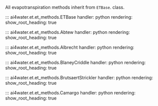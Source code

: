 All evapotranspiration methods inherit from `ETBase`. class.

::: ai4water.et.et_methods.ETBase
    handler: python
    rendering:
        show_root_heading: true
        
::: ai4water.et.et_methods.Abtew
    handler: python
    rendering:
        show_root_heading: true
        
::: ai4water.et.et_methods.Albrecht
    handler: python
    rendering:
        show_root_heading: true

::: ai4water.et.et_methods.BlaneyCriddle
    handler: python
    rendering:
        show_root_heading: true

::: ai4water.et.et_methods.BrutsaertStrickler
    handler: python
    rendering:
        show_root_heading: true

::: ai4water.et.et_methods.Camargo
    handler: python
    rendering:
        show_root_heading: true
